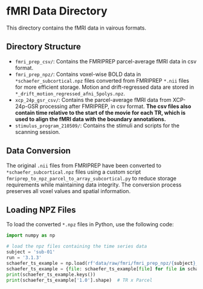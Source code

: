 # fMRI Data Directory

This directory contains the fMRI data in vairous formats. 

## Directory Structure

- `fmri_prep_csv/`: Contains the FMRIPREP parcel-average fMRI data in csv format.
- `fmri_prep_npz/`: Contains voxel-wise BOLD data in `*schaefer_subcortical.npz` files converted from FMRIPREP `*.nii` files for more efficient storage. Motion and drift-regressed data are stored in `*_drift_motion_regressed_afni_5polys.npz`.
- `xcp_24p_gsr_csv/`: Contains the parcel-average fMRI data from XCP-24p-GSR processing after FMRIPREP, in csv format. **The csv files also contain time relative to the start of the movie for each TR, which is used to align the fMRI data with the boundary annotations.**
- `stimulus_program_210509/`: Contains the stimuli and scripts for the scanning session.

## Data Conversion

The original `.nii` files from FMRIPREP have been converted to `*schaefer_subcortical.npz` files using a custom script `fmriprep_to_npz_parcel_to_array_subcortical.py` to reduce storage requirements while maintaining data integrity. The conversion process preserves all voxel values and spatial information.

## Loading NPZ Files

To load the converted `*.npz` files in Python, use the following code:

```python
import numpy as np

# load the npz files containing the time series data
subject = 'sub-01'
run = '3.1.3'
schaefer_ts_example = np.load(rf'data/raw/fmri/fmri_prep_npz/{subject}_{run}_schaefer_subcortical.npz')
schaefer_ts_example = {file: schaefer_ts_example[file] for file in schaefer_ts_example.files}
print(schaefer_ts_example.keys()) 
print(schaefer_ts_example['1.0'].shape)  # TR x Parcel
```
